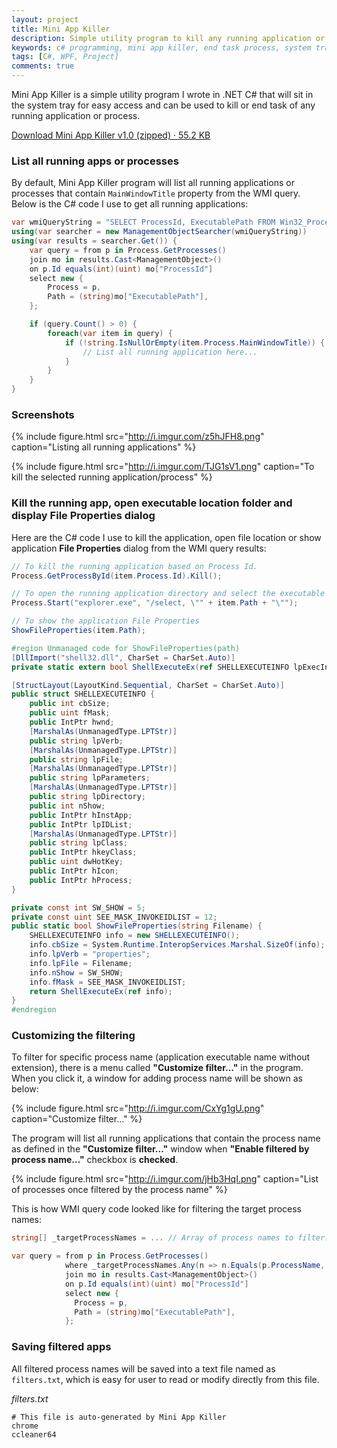 ```yaml
---
layout: project
title: Mini App Killer
description: Simple utility program to kill any running application or process on Windows.
keywords: c# programming, mini app killer, end task process, system tray, notify icon
tags: [C#, WPF, Project]
comments: true
---
```


Mini App Killer is a simple utility program I wrote in .NET C# that will sit in the system tray for easy access and can be used to kill or end task of any running application or process.

<a href="https://www.dropbox.com/s/4gibswk7iz7gg9d/MiniAppKillerV1.zip?dl=0" class="button big">Download Mini App Killer v1.0 (zipped) · 55.2 KB</a>

### List all running apps or processes

By default, Mini App Killer program will list all running applications or processes that contain `MainWindowTitle` property from the WMI query. Below is the C# code I use to get all running applications:

```csharp
var wmiQueryString = "SELECT ProcessId, ExecutablePath FROM Win32_Process";
using(var searcher = new ManagementObjectSearcher(wmiQueryString))
using(var results = searcher.Get()) {
    var query = from p in Process.GetProcesses()
    join mo in results.Cast<ManagementObject>()
    on p.Id equals(int)(uint) mo["ProcessId"]
    select new {
        Process = p,
        Path = (string)mo["ExecutablePath"],
    };

    if (query.Count() > 0) {
        foreach(var item in query) {
            if (!string.IsNullOrEmpty(item.Process.MainWindowTitle)) {
                // List all running application here...
            }
        }
    }
}
```

### Screenshots

{% include figure.html src="http://i.imgur.com/z5hJFH8.png" caption="Listing all running applications" %}

{% include figure.html src="http://i.imgur.com/TJG1sV1.png" caption="To kill the selected running application/process" %}

### Kill the running app, open executable location folder and display File Properties dialog

Here are the C# code I use to kill the application, open file location or show application **File Properties** dialog from the WMI query results:

```csharp
// To kill the running application based on Process Id.
Process.GetProcessById(item.Process.Id).Kill();

// To open the running application directory and select the executable file.
Process.Start("explorer.exe", "/select, \"" + item.Path + "\"");

// To show the application File Properties
ShowFileProperties(item.Path);

#region Unmanaged code for ShowFileProperties(path)
[DllImport("shell32.dll", CharSet = CharSet.Auto)]
private static extern bool ShellExecuteEx(ref SHELLEXECUTEINFO lpExecInfo);

[StructLayout(LayoutKind.Sequential, CharSet = CharSet.Auto)]
public struct SHELLEXECUTEINFO {
    public int cbSize;
    public uint fMask;
    public IntPtr hwnd;
    [MarshalAs(UnmanagedType.LPTStr)]
    public string lpVerb;
    [MarshalAs(UnmanagedType.LPTStr)]
    public string lpFile;
    [MarshalAs(UnmanagedType.LPTStr)]
    public string lpParameters;
    [MarshalAs(UnmanagedType.LPTStr)]
    public string lpDirectory;
    public int nShow;
    public IntPtr hInstApp;
    public IntPtr lpIDList;
    [MarshalAs(UnmanagedType.LPTStr)]
    public string lpClass;
    public IntPtr hkeyClass;
    public uint dwHotKey;
    public IntPtr hIcon;
    public IntPtr hProcess;
}

private const int SW_SHOW = 5;
private const uint SEE_MASK_INVOKEIDLIST = 12;
public static bool ShowFileProperties(string Filename) {
    SHELLEXECUTEINFO info = new SHELLEXECUTEINFO();
    info.cbSize = System.Runtime.InteropServices.Marshal.SizeOf(info);
    info.lpVerb = "properties";
    info.lpFile = Filename;
    info.nShow = SW_SHOW;
    info.fMask = SEE_MASK_INVOKEIDLIST;
    return ShellExecuteEx(ref info);
}
#endregion
```

### Customizing the filtering

To filter for specific process name (application executable name without extension), there is a menu called **"Customize filter..."** in the program. When you click it, a window for adding process name will be shown as below:

{% include figure.html src="http://i.imgur.com/CxYg1gU.png" caption="Customize filter..." %}

The program will list all running applications that contain the process name as defined in the **"Customize filter..."** window when **"Enable filtered by process name..."** checkbox is **checked**.

{% include figure.html src="http://i.imgur.com/jHb3HqI.png" caption="List of processes once filtered by the process name" %}

This is how WMI query code looked like for filtering the target process names:

```csharp
string[] _targetProcessNames = ... // Array of process names to filter..

var query = from p in Process.GetProcesses()
            where _targetProcessNames.Any(n => n.Equals(p.ProcessName, StringComparison.InvariantCultureIgnoreCase))
            join mo in results.Cast<ManagementObject>()
            on p.Id equals(int)(uint) mo["ProcessId"]
            select new {
              Process = p,
              Path = (string)mo["ExecutablePath"],
            };
```

### Saving filtered apps

All filtered process names will be saved into a text file named as `filters.txt`, which is easy for user to read or modify directly from this file.

_filters.txt_

```
# This file is auto-generated by Mini App Killer
chrome
ccleaner64
```
